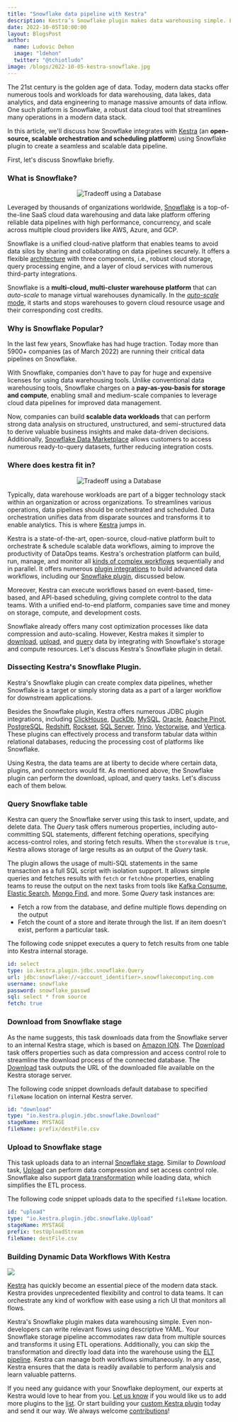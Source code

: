 ```yaml
---
title: "Snowflake data pipeline with Kestra"
description: Kestra’s Snowflake plugin makes data warehousing simple. Even non-developers can write relevant flows and data pipeline
date: 2022-10-05T10:00:00
layout: BlogsPost
author:
  name: Ludovic Dehon
  image: "ldehon"
  twitter: "@tchiotludo"
image: /blogs/2022-10-05-kestra-snowflake.jpg
---
```


The 21st century is the golden age of data. Today, modern data stacks offer numerous tools and workloads for data warehousing, data lakes, data analytics, and data engineering to manage massive amounts of data inflow. One such platform is Snowflake, a robust data cloud tool that streamlines many operations in a modern data stack.

In this article, we'll discuss how Snowflake integrates with [Kestra](https://github.com/kestra-io/kestra) (an **open-source, scalable orchestration and scheduling platform**) using Snowflake plugin to create a seamless and scalable data pipeline.

First, let's discuss Snowflake briefly.

### What is Snowflake?

<p style="text-align:center">
<img src="https://cdn-images-1.medium.com/max/800/0*KLr8jj4UG7HYd1DQ" class="rounded img-thumbnail mt-4 mb-4" alt="Tradeoff using a Database">
</p>


Leveraged by thousands of organizations worldwide, [Snowflake](https://www.snowflake.com/) is a top-of-the-line SaaS cloud data warehousing and data lake platform offering reliable data pipelines with high performance, concurrency, and scale across multiple cloud providers like AWS, Azure, and GCP.

Snowflake is a unified cloud-native platform that enables teams to avoid data silos by sharing and collaborating on data pipelines securely. It offers a flexible [architecture](https://docs.snowflake.com/en/user-guide/intro-key-concepts.html) with three components, i.e., robust cloud storage, query processing engine, and a layer of cloud services with numerous third-party integrations.

Snowflake is a **multi-cloud, multi-cluster warehouse platform** that can *auto-scale* to manage virtual warehouses dynamically. In the [*auto-scale* mode](https://docs.snowflake.com/en/user-guide/warehouses-multicluster.html#maximized-vs-auto-scale), it starts and stops warehouses to govern cloud resource usage and their corresponding cost credits.

### Why is Snowflake Popular?

In the last few years, Snowflake has had huge traction. Today more than 5900+ companies (as of March 2022) are running their critical data pipelines on Snowflake.

With Snowflake, companies don't have to pay for huge and expensive licenses for using data warehousing tools. Unlike conventional data warehousing tools, Snowflake charges on a **pay-as-you-basis for storage and compute**, enabling small and medium-scale companies to leverage cloud data pipelines for improved data management.

Now, companies can build **scalable data workloads** that can perform strong data analysis on structured, unstructured, and semi-structured data to derive valuable business insights and make data-driven decisions. Additionally, [Snowflake Data Marketplace](https://www.snowflake.com/data-marketplace/) allows customers to access numerous ready-to-query datasets, further reducing integration costs.

### Where does kestra fit in?

<p style="text-align:center">
<img src="./2022-10-05-kestra-snowflake/mario.jpg" class="rounded img-thumbnail mt-4 mb-4" alt="Tradeoff using a Database">
</p>


Typically, data warehouse workloads are part of a bigger technology stack within an organization or across organizations. To streamlines various operations, data pipelines should be orchestrated and scheduled. Data orchestration unifies data from disparate sources and transforms it to enable analytics. This is where [Kestra](/) jumps in.

Kestra is a state-of-the-art, open-source, cloud-native platform built to orchestrate & schedule scalable data workflows, aiming to improve the productivity of DataOps teams. Kestra's orchestration platform can build, run, manage, and monitor all [kinds of complex workflows](/docs/developer-guide/flowable/) sequentially and in parallel. It offers numerous [plugin integrations](/plugins/) to build advanced data workflows, including our [Snowflake plugin](/plugins/plugin-jdbc-snowflake/), discussed below.

Moreover, Kestra can execute workflows based on event-based, time-based, and API-based scheduling, giving complete control to the data teams. With a unified end-to-end platform, companies save time and money on storage, compute, and development costs.

Snowflake already offers many cost optimization processes like data compression and auto-scaling. However, Kestra makes it simpler to [download](/plugins/plugin-jdbc-snowflake/tasks/io.kestra.plugin.jdbc.snowflake.Download.html), [upload](/plugins/plugin-jdbc-snowflake/tasks/io.kestra.plugin.jdbc.snowflake.Upload.html), and [query](/plugins/plugin-jdbc-snowflake/tasks/io.kestra.plugin.jdbc.snowflake.Query.html) data by integrating with Snowflake's storage and compute resources. Let's discuss Kestra's Snowflake plugin in detail.

### Dissecting Kestra's Snowflake Plugin.

Kestra's Snowflake plugin can create complex data pipelines, whether Snowflake is a target or simply storing data as a part of a larger workflow for downstream applications.

Besides the Snowflake plugin, Kestra offers numerous JDBC plugin integrations, including [ClickHouse](/plugins/plugin-jdbc-clickhouse/), [DuckDb](/plugins/plugin-jdbc-duckdb/), [MySQL](/plugins/plugin-jdbc-mysql/), [Oracle](/plugins/plugin-jdbc-oracle/), [Apache Pinot](/plugins/plugin-jdbc-pinot/), [PostgreSQL](/plugins/plugin-jdbc-postgres/), [Redshift](/plugins/plugin-jdbc-redshift/), [Rockset](/plugins/plugin-jdbc-rockset/), [SQL Server](/plugins/plugin-jdbc-sqlserver/), [Trino](/plugins/plugin-jdbc-trino/), [Vectorwise](/plugins/plugin-jdbc-vectorwise/), and [Vertica](/plugins/plugin-jdbc-vertica/). These plugins can effectively process and transform tabular data within relational databases, reducing the processing cost of platforms like Snowflake.

Using Kestra, the data teams are at liberty to decide where certain data, plugins, and connectors would fit. As mentioned above, the Snowflake plugin can perform the download, upload, and query tasks. Let's discuss each of them below.

### Query Snowflake table

Kestra can query the Snowflake server using this task to insert, update, and delete data. The *Query* task offers numerous properties, including auto-committing SQL statements, different fetching operations, specifying access-control roles, and storing fetch results. When the `store`value is `true`, Kestra allows storage of large results as an output of the *Query* task.

The plugin allows the usage of multi-SQL statements in the same transaction as a full SQL script with isolation support. It allows simple queries and fetches results with `fetch` or `fetchOne` properties, enabling teams to reuse the output on the next tasks from tools like [Kafka Consume](/plugins/plugin-kafka/tasks/io.kestra.plugin.kafka.Consume.html), [Elastic Search](/plugins/plugin-elasticsearch/tasks/io.kestra.plugin.elasticsearch.Search.html), [Mongo Find](/plugins/plugin-mongodb/tasks/io.kestra.plugin.mongodb.Find.html), and more. Some *Query* task instances are:

-   Fetch a row from the database, and define multiple flows depending on the output
-   Fetch the count of a store and iterate through the list. If an item doesn't exist, perform a particular task.

The following code snippet executes a query to fetch results from one table into Kestra internal storage.

```yaml
id: select
type: io.kestra.plugin.jdbc.snowflake.Query
url: jdbc:snowflake://<account_identifier>.snowflakecomputing.com
username: snowflake
password: snowflake_passwd
sql: select * from source
fetch: true
```

### Download from Snowflake stage

As the name suggests, this task downloads data from the Snowflake server to an internal Kestra stage, which is based on [Amazon ION](https://amzn.github.io/ion-docs/). The [Download](/plugins/plugin-jdbc-snowflake/tasks/io.kestra.plugin.jdbc.snowflake.Download.html) task offers properties such as data compression and access control role to streamline the download process of the connected database. The [Download](/plugins/plugin-jdbc-snowflake/tasks/io.kestra.plugin.jdbc.snowflake.Download.html) task outputs the URL of the downloaded file available on the Kestra storage server.

The following code snippet downloads default database to specified `fileName` location on internal Kestra server.

```yaml
id: "download"
type: "io.kestra.plugin.jdbc.snowflake.Download"
stageName: MYSTAGE
fileName: prefix/destFile.csv
```

### Upload to Snowflake stage

This task uploads data to an internal [Snowflake stage](https://docs.snowflake.com/en/user-guide/data-load-considerations-stage.html). Similar to *Download* task, [Upload](/plugins/plugin-jdbc-snowflake/tasks/io.kestra.plugin.jdbc.snowflake.Upload.html) can perform data compression and set access control role. Snowflake also support [data transformation](https://docs.snowflake.com/en/user-guide/data-load-transform.html) while loading data, which simplifies the ETL process.

The following code snippet uploads data to the specified `fileName` location.

```yaml
id: "upload"
type: "io.kestra.plugin.jdbc.snowflake.Upload"
stageName: MYSTAGE
prefix: testUploadStream
fileName: destFile.csv
```

### Building Dynamic Data Workflows With Kestra

![](/ui.gif)

[Kestra](/) has quickly become an essential piece of the modern data stack. Kestra provides unprecedented flexibility and control to data teams. It can orchestrate any kind of workflow with ease using a rich UI that monitors all flows.

Kestra's Snowflake plugin makes data warehousing simple. Even non-developers can write relevant flows using descriptive YAML. Your Snowflake storage pipeline accommodates raw data from multiple sources and transforms it using ETL operations. Additionally, you can skip the transformation and directly load data into the warehouse using the [ELT pipeline](/blogs/2022-04-27-etl-vs-elt.html). Kestra can manage both workflows simultaneously. In any case, Kestra ensures that the data is readily available to perform analysis and learn valuable patterns.

If you need any guidance with your Snowflake deployment, our experts at Kestra would love to hear from you. [Let us know](https://api.kestra.io/v1/communities/slack/redirect) if you would like us to add more plugins to the [list](/plugins). Or start building your [custom Kestra plugin](/docs/plugin-developer-guide/) today and send it our way. We always welcome [contributions](https://github.com/kestra-io/kestra)!
